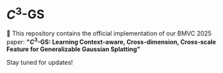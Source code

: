 # ${C}^{3}$-GS

📣 This repository contains the official implementation of our BMVC 2025 paper: **"${C}^{3}$-GS: Learning Context-aware, Cross-dimension, Cross-scale Feature for Generalizable Gaussian Splatting"**

Stay tuned for updates!